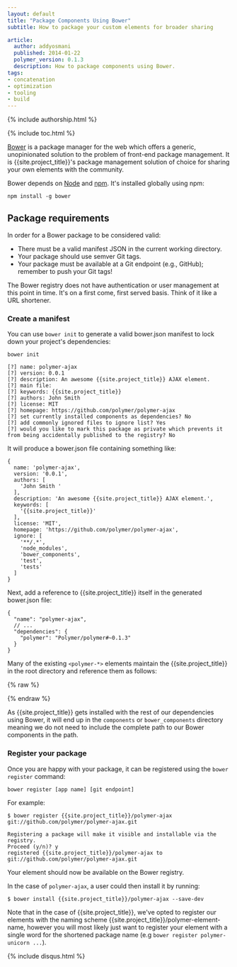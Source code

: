 ```yaml
---
layout: default
title: "Package Components Using Bower"
subtitle: How to package your custom elements for broader sharing

article:
  author: addyosmani
  published: 2014-01-22
  polymer_version: 0.1.3
  description: How to package components using Bower.
tags:
- concatenation
- optimization
- tooling
- build
---
```


{% include authorship.html %}

{% include toc.html %}

[Bower](http://bower.io) is a package manager for the web which offers a generic, unopinionated solution to the problem of front-end package management. It is {{site.project_title}}'s package management solution of choice for sharing your own elements with the community.

Bower depends on [Node](http://nodejs.com) and [npm](http://npmjs.org). It's installed globally using npm:

    npm install -g bower

## Package requirements

In order for a Bower package to be considered valid:

* There must be a valid manifest JSON in the current working directory. 
* Your package should use semver Git tags. 
* Your package must be available at a Git endpoint (e.g., GitHub); remember to push your Git tags!

The Bower registry does not have authentication or user management at this point in time. It's on a first come, first served basis. Think of it like a URL shortener.

### Create a manifest

You can use `bower init` to generate a valid bower.json manifest to lock down your project's dependencies:

    bower init

	[?] name: polymer-ajax
	[?] version: 0.0.1
	[?] description: An awesome {{site.project_title}} AJAX element.
	[?] main file: 
	[?] keywords: {{site.project_title}}
	[?] authors: John Smith
	[?] license: MIT
	[?] homepage: https://github.com/polymer/polymer-ajax
	[?] set currently installed components as dependencies? No
	[?] add commonly ignored files to ignore list? Yes
	[?] would you like to mark this package as private which prevents it from being accidentally published to the registry? No

It will produce a bower.json file containing something like:

	{
	  name: 'polymer-ajax',
	  version: '0.0.1',
	  authors: [
	    'John Smith '
	  ],
	  description: 'An awesome {{site.project_title}} AJAX element.',
	  keywords: [
	    '{{site.project_title}}'
	  ],
	  license: 'MIT',
	  homepage: 'https://github.com/polymer/polymer-ajax',
	  ignore: [
	    '**/.*',
	    'node_modules',
	    'bower_components',
	    'test',
	    'tests'
	  ]
	}

Next, add a reference to {{site.project_title}} itself in the generated bower.json file:

	{
	  "name": "polymer-ajax",
	  // ...
	  "dependencies": {
	    "polymer": "Polymer/polymer#~0.1.3"
	  }
	}

Many of the existing `<polymer-*>` elements maintain the {{site.project_title}} in the root directory and reference them as follows:

{% raw %}
<link rel="import" href="../polymer/polymer.html">
<polymer-element name="poylmer-ajax">
 <!- ... -->
{% endraw %}

As {{site.project_title}} gets installed with the rest of our dependencies using Bower, it will end up in the `components` or `bower_components` directory meaning we do not need to include the complete path to our Bower components in the path.

### Register your package

Once you are happy with your package, it can be registered using the `bower register` command:

    bower register [app name] [git endpoint]

For example:

    $ bower register {{site.project_title}}/polymer-ajax git://github.com/polymer/polymer-ajax.git

    Registering a package will make it visible and installable via the registry.
    Proceed (y/n)? y
    registered {{site.project_title}}/polymer-ajax to git://github.com/polymer/polymer-ajax.git

Your element should now be available on the Bower registry.

In the case of `polymer-ajax`, a user could then install it by running:

    $ bower install {{site.project_title}}/polymer-ajax --save-dev

Note that in the case of {{site.project_title}}, we've opted to register our elements with the naming scheme {{site.project_title}}/polymer-element-name, however you will most likely just want to register your element with a single word for the shortened package name (e.g `bower register polymer-unicorn ...`).

{% include disqus.html %}

